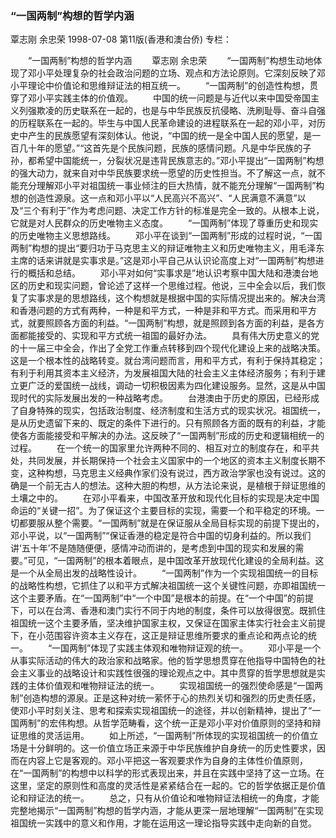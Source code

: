 ### “一国两制”构想的哲学内涵
覃志刚  余忠荣
1998-07-08
第11版(香港和澳台侨)
专栏：

　　“一国两制”构想的哲学内涵
　　覃志刚  余忠荣
　　“一国两制”构想生动地体现了邓小平处理复杂的社会政治问题的立场、观点和方法论原则。它深刻反映了邓小平理论中价值论和思维辩证法的相互统一。
　　“一国两制”的创造性构想，贯穿了邓小平实践主体的价值观。
　　中国的统一问题是与近代以来中国受帝国主义列强欺凌的历史联系在一起的，也是与中华民族反抗侵略、洗刷耻辱、奋斗自强的历程联系在一起的。毕生与中国人民革命建设的进程联系在一起的邓小平，对历史中产生的民族愿望有深刻体认。他说，“中国的统一是全中国人民的愿望，是一百几十年的愿望。”“这首先是个民族问题，民族的感情问题。凡是中华民族的子孙，都希望中国能统一，分裂状况是违背民族意志的。”邓小平提出“一国两制”构想的强大动力，就来自对中华民族要求统一愿望的历史性担当。不了解这一点，就不能充分理解邓小平对祖国统一事业倾注的巨大热情，就不能充分理解“一国两制”构想的创造性源泉。这一点和邓小平以“人民高兴不高兴”、“人民满意不满意”以及“三个有利于”作为考虑问题、决定工作方针的标准是完全一致的。从根本上说，它就是对人民群众的历史唯物主义态度。
　　“一国两制”体现了尊重历史和现实的历史唯物主义思想路线。
　　邓小平在谈到“一国两制”形成的过程时说，“一国两制”构想的提出“要归功于马克思主义的辩证唯物主义和历史唯物主义，用毛泽东主席的话来讲就是实事求是。”这是邓小平自己从认识论高度上对“一国两制”构想进行的概括和总结。
　　邓小平对如何“实事求是”地认识考察中国大陆和港澳台地区的历史和现实问题，曾论述了这样一个思维过程。他说，三中全会以后，我们恢复了实事求是的思想路线，这个构想就是根据中国的实际情况提出来的。解决台湾和香港问题的方式有两种，一种是和平方式，一种是非和平方式。而采用和平方式，就要照顾各方面的利益。“一国两制”构想，就是照顾到各方面的利益，是各方面都能接受的、实现和平方式统一祖国的最好办法。
　　具有伟大历史意义的党的十一届三中全会，作出了全党工作重点转移到四个现代化建设上来的战略决策。这是一个根本性的战略转变。就台湾问题而言，用和平方式，有利于保持其稳定；有利于利用其资本主义经济，为发展祖国大陆的社会主义主体经济服务；有利于建立更广泛的爱国统一战线，调动一切积极因素为四化建设服务。显然，这是从中国现时代的实际发展出发的一种战略考虑。
　　台港澳由于历史的原因，已经形成了自身特殊的现实，包括政治制度、经济制度和生活方式的现实状况。祖国统一，是从历史遗留下来的、既定的条件下进行的。只有照顾各方面的既有的利益，才能使各方面能接受和平解决的办法。这反映了“一国两制”形成的历史和逻辑相统一的过程。
　　在一个统一的国家里允许两种不同的、相互对立的制度存在，和平共处，共同发展，并长期保持一个社会主义国家中的一个地区的资本主义制度长期不变，这种构想，马克思主义经典作家们没有说过，西方政治学家也没有说过。这的确是一个前无古人的想法。这种大胆的构想，从方法论来说，是植根于辩证思维的土壤之中的。
　　在邓小平看来，中国改革开放和现代化目标的实现是决定中国命运的“关键一招”。为了保证这个主要目标的实现，需要一个和平稳定的环境。一切都要服从整个需要。“一国两制”就是在保证服从全局目标实现的前提下提出的，邓小平说，以“一国两制”“保证香港的稳定是符合中国的切身利益的。所以我们讲‘五十年’不是随随便便，感情冲动而讲的，是考虑到中国的现实和发展的需要。”可见，“一国两制”的根本着眼点，是中国改革开放现代化建设的全局利益。这是一个从全局出发的战略性设计。
　　“一国两制”作为一个实现祖国统一的目标的战略性构想，它抓住了以和平方式解决祖国统一这个关键性问题，亦即祖国统一这个主要矛盾。在“一国两制”中“一个中国”是根本的前提。在“一个中国”的前提下，可以在台湾、香港和澳门实行不同于内地的制度，条件可以放得很宽。既抓住祖国统一这个主要矛盾，坚决维护国家主权，又保证在国家主体实行社会主义前提下，在小范围容许资本主义存在，这正是辩证思维所要求的重点论和两点论的统一。
　　“一国两制”体现了实践主体观和唯物辩证观的统一。
　　邓小平是一个从事实际活动的伟大的政治家和战略家。他的哲学思想贯穿在他指导中国特色的社会主义事业的战略设计和实践性很强的理论观点之中。其中贯穿的哲学思想就是实践的主体价值观和唯物辩证法的统一。
　　实现祖国统一的强烈使命感是“一国两制”创造构想的源泉。正是这种对统一萦怀于心的热烈关切和强烈的历史责任感，使邓小平时刻关注、思考和探索实现祖国统一的途径，并以创新精神，提出了“一国两制”的宏伟构想。从哲学范畴看，这个统一正是邓小平对价值原则的坚持和辩证思维的灵活运用。
　　如上所述，“一国两制”所体现的实现祖国统一的价值立场是十分鲜明的。这一价值立场正来源于中华民族维护自身统一的历史性要求，因而在内容上它是客观的。邓小平把这一客观要求作为自身的主体性价值原则，在“一国两制”的构想中以科学的形式表现出来，并且在实践中坚持了这一立场。在这里，坚定的原则性和高度的灵活性是紧紧结合在一起的。它的哲学依据正是价值论和辩证法的统一。
　　总之，只有从价值论和唯物辩证法相统一的角度，才能完整地揭示“一国两制”构想的哲学内涵，才能从更深一层地理解“一国两制”在实现祖国统一实践中的意义和作用，才能在运用这一理论指导实践中走向新的自觉。
